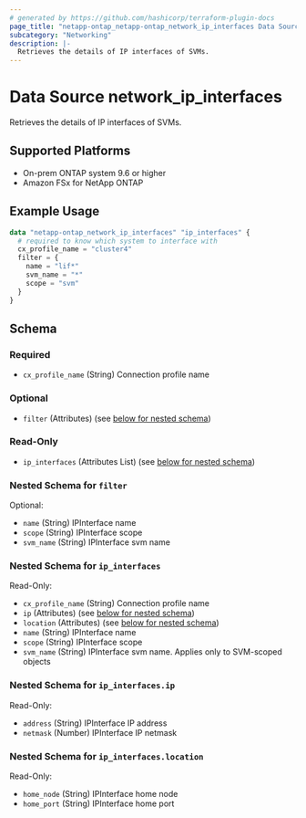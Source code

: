 ```yaml
---
# generated by https://github.com/hashicorp/terraform-plugin-docs
page_title: "netapp-ontap_netapp-ontap_network_ip_interfaces Data Source - terraform-provider-netapp-ontap"
subcategory: "Networking"
description: |-
  Retrieves the details of IP interfaces of SVMs.
---
```


# Data Source network_ip_interfaces

Retrieves the details of IP interfaces of SVMs.

## Supported Platforms

* On-prem ONTAP system 9.6 or higher
* Amazon FSx for NetApp ONTAP

## Example Usage

```terraform
data "netapp-ontap_network_ip_interfaces" "ip_interfaces" {
  # required to know which system to interface with
  cx_profile_name = "cluster4"
  filter = {
    name = "lif*"
    svm_name = "*"
    scope = "svm"
  }
}
```

<!-- schema generated by tfplugindocs -->
## Schema

### Required

- `cx_profile_name` (String) Connection profile name

### Optional

- `filter` (Attributes) (see [below for nested schema](#nestedatt--filter))

### Read-Only

- `ip_interfaces` (Attributes List) (see [below for nested schema](#nestedatt--ip_interfaces))

<a id="nestedatt--filter"></a>

### Nested Schema for `filter`

Optional:

- `name` (String) IPInterface name
- `scope` (String) IPInterface scope
- `svm_name` (String) IPInterface svm name


<a id="nestedatt--ip_interfaces"></a>

### Nested Schema for `ip_interfaces`

Read-Only:

- `cx_profile_name` (String) Connection profile name
- `ip` (Attributes) (see [below for nested schema](#nestedatt--ip_interfaces--ip))
- `location` (Attributes) (see [below for nested schema](#nestedatt--ip_interfaces--location))
- `name` (String) IPInterface name
- `scope` (String) IPInterface scope
- `svm_name` (String) IPInterface svm name. Applies only to SVM-scoped objects

<a id="nestedatt--ip_interfaces--ip"></a>

### Nested Schema for `ip_interfaces.ip`

Read-Only:

- `address` (String) IPInterface IP address
- `netmask` (Number) IPInterface IP netmask


<a id="nestedatt--ip_interfaces--location"></a>

### Nested Schema for `ip_interfaces.location`

Read-Only:

- `home_node` (String) IPInterface home node
- `home_port` (String) IPInterface home port
